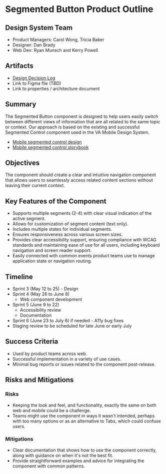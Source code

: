 # Segmented Button Product Outline

## Design System Team
- Product Managers: Carol Wong, Tricia Baker
- Designer: Dan Brady
- Web Dev: Ryan Munsch and Kerry Powell

## Artifacts
- [Design Decision Log](https://github.com/department-of-veterans-affairs/va.gov-team/blob/master/products/design-system-forms-library/products/components/segmented-button/design-decision-log.md) 
- Link to Figma flle (TBD)
- Link to properties / architecture document

## Summary

The Segmented Button component is designed to help users easily switch between different views of information that are all related to the same topic or context. Our approach is based on the existing and successful Segmented Control component used in the VA Mobile Design System.

* [Mobile segmented control design](https://department-of-veterans-affairs.github.io/va-mobile-app/design/Components/Navigation/Secondary/SegmentedControl/)
* [Mobile segmented control storybook](https://design.va.gov/storybook/?path=/docs/va-mobile_segmented-control--docs)

## Objectives

The component should create a clear and intuitive navigation component that allows users to seamlessly access related content sections without leaving their current context.

## Key Features of the Component

- Supports multiple segments (2-4) with clear visual indication of the active segment.
- Allows for customization of segment content (text only).
- Includes multiple states for individual segments.
- Ensures responsiveness across various screen sizes.
- Provides clear accessibility support, ensuring compliance with WCAG standards and maintaining ease of use for all users, including keyboard navigation and screen reader support.
- Easily connected with common events product teams use to manage application state or navigation routing.

## Timeline 

- Sprint 3 (May 12 to 25)
        - Design 
- Sprint 4 (May 26 to June 8) 
	- Web component development
- Sprint 5 (June 9 to 22)
	- Accessibility review
	- Documentation 
- Sprint 6 (June 23 to July 6) if needed
        - A11y bug fixes 
- Staging review to be scheduled for late June or early July

## Success Criteria

- Used by product teams across web.
- Successful implementation in a variety of use cases.
- Minimal bug reports or issues related to the component post-release.

## Risks and Mitigations

### Risks

- Keeping the look and feel, and functionality, exactly the same on both web and mobile could be a challenge.
- Teams might use the component in ways it wasn't intended, perhaps with too many options or as an alternative to Tabs, which could confuse users.

### Mitigations

- Clear documentation that shows how to use the component correctly, along with guidance on when it's not the best fit.
- Provide straightforward examples and advice for integrating the component with common patterns.
